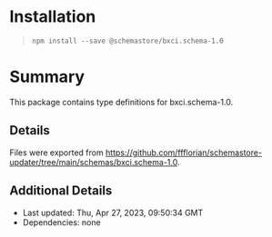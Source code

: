 # Installation
> `npm install --save @schemastore/bxci.schema-1.0`

# Summary
This package contains type definitions for bxci.schema-1.0.

## Details
Files were exported from https://github.com/ffflorian/schemastore-updater/tree/main/schemas/bxci.schema-1.0.

## Additional Details
* Last updated: Thu, Apr 27, 2023, 09:50:34 GMT
* Dependencies: none
